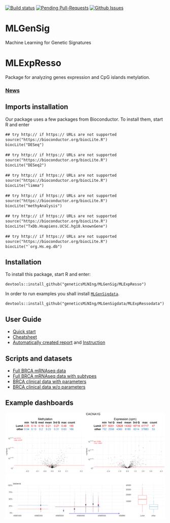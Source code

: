 [![Build status](https://travis-ci.org/geneticsMiNIng/MLGenSig.svg?branch=master)](https://travis-ci.org/geneticsMiNIng/MLGenSig)
[![Pending Pull-Requests](http://githubbadges.herokuapp.com/geneticsMiNIng/MLGenSig/pulls.svg)](https://github.com/geneticsMiNIng/MLGenSig/pulls)
[![Github Issues](http://githubbadges.herokuapp.com/geneticsMiNIng/MLGenSig/issues.svg)](https://github.com/geneticsMiNIng/MLGenSig/issues)

# MLGenSig
Machine Learning for Genetic Signatures

# MLExpResso
Package for analyzing genes expression and CpG islands metylation.

### [News](https://github.com/geneticsMiNIng/MLGenSig/blob/master/NEWS.md)

## Imports installation
Our package uses a few packages from Bioconductor. To install them, start R and enter

```
## try http:// if https:// URLs are not supported
source("https://bioconductor.org/biocLite.R")
biocLite("DESeq")

## try http:// if https:// URLs are not supported
source("https://bioconductor.org/biocLite.R")
biocLite("DESeq2")

## try http:// if https:// URLs are not supported
source("https://bioconductor.org/biocLite.R")
biocLite("limma")

## try http:// if https:// URLs are not supported
source("https://bioconductor.org/biocLite.R")
biocLite("methyAnalysis")

## try http:// if https:// URLs are not supported
source("https://bioconductor.org/biocLite.R")
biocLite("TxDb.Hsapiens.UCSC.hg18.knownGene")

## try http:// if https:// URLs are not supported
source("https://bioconductor.org/biocLite.R")
biocLite("`org.Hs.eg.db")
```


## Installation 
To install this package, start R and enter:
```
devtools::install_github("geneticsMiNIng/MLGenSig/MLExpResso")
```

In order to run examples you shall install [`MLGenSigdata`](https://github.com/geneticsMiNIng/MLGenSigdata).

```
devtools::install_github("geneticsMiNIng/MLGenSigdata/MLExpRessodata")
```


## User Guide

* [Quick start](https://github.com/geneticsMiNIng/MLGenSig/blob/master/QuickStart/QuickStart.pdf)
* [Cheatsheet](https://github.com/geneticsMiNIng/MLGenSig/blob/master/Cheatsheet/MLExpResso-cheatsheet.pdf)
* [Automatically created report](https://github.com/geneticsMiNIng/MLGenSig/blob/master/Reports/plots.pdf) and [Instruction](https://github.com/geneticsMiNIng/MLGenSig/blob/master/Reports/generating_reports.pdf)

## Scripts and datasets

* [Full BRCA mRNAseq data](https://github.com/geneticsMiNIng/MLGenSig/blob/master/Scripts/BRCA_mRNAseq/downloadBRCA.R)
* [Full BRCA mRNAseq data with subtypes](https://github.com/geneticsMiNIng/MLGenSig/tree/master/Scripts/BRCA_mRNAseq_with_SUBTYPES)
* [BRCA clinical data with parameters](https://raw.githubusercontent.com/geneticsMiNIng/MLGenSig/master/SubTypes/BRCA_clinical_parameters.csv)
* [BRCA clinical data w/o parameters](https://raw.githubusercontent.com/geneticsMiNIng/MLGenSig/master/SubTypes/BRCA_clinical_2.csv)


## Example dashboards
![plot_volcanoes](https://github.com/geneticsMiNIng/MLGenSig/blob/master/Images/plot_volcanoes_CACNA1G.png)
![plot_gene](https://github.com/geneticsMiNIng/MLGenSig/blob/master/Images/plot_gene_CACNA1G.png)
